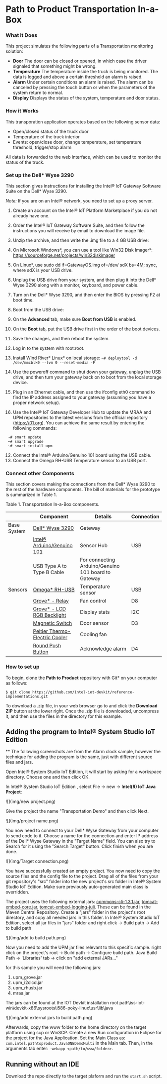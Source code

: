 # Path to Product Transportation In-a-Box

### What it Does

This project simulates the following parts of a Transportation monitoring solution:
* **Door** The door can be closed or opened, in which case the driver signaled that
something might be wrong.
* **Temperature** The temperature inside the truck is being monitored. The data is logged
and above a certain threshold an alarm is raised.
* **Alarm** Under certain conditions an alarm is raised. The alarm can be canceled by
pressing the touch button or when the parameters of the system return to normal.
* **Display** Displays the status of the system, temperature and door status.

### How it Works

This transporation application operates based on the following sensor data:
* Open/closed status of the truck door
* Temperature of the truck interior
* Events: open/close door, change temperature, set temperature threshold, trigger/stop
alarm

All data is forwarded to the web interface, which can be used to monitor the status of the truck.

### Set up the Dell* Wyse 3290

This section gives instructions for installing the Intel® IoT Gateway Software Suite on the Dell* Wyse 3290.

*Note:* If you are on an Intel® network, you need to set up a proxy server.

1. Create an account on the Intel® IoT Platform Marketplace if you do not already have
one.
2. Order the Intel® IoT Gateway Software Suite, and then follow the instructions you will
receive by email to download the image file.
3. Unzip the archive, and then write the .img file to a 4 GB USB drive:
  1. On Microsoft Windows*, you can use a tool like Win32 Disk Imager*:
  https://sourceforge.net/projects/win32diskimager
  2. On Linux*, use sudo dd if=GatewayOS.img of=/dev/ sdX bs=4M; sync, where
  sdX is your USB drive.

4. Unplug the USB drive from your system, and then plug it into the Dell* Wyse 3290 along with a
monitor, keyboard, and power cable.
5. Turn on the Dell* Wyse 3290, and then enter the BIOS by pressing F2 at boot time.
6. Boot from the USB drive:
  1. On the **Advanced** tab, make sure **Boot from USB** is enabled.
  2. On the **Boot** tab, put the USB drive first in the order of the boot devices.
  3. Save the changes, and then reboot the system.
7. Log in to the system with root:root.
8. Install Wind River* Linux* on local storage: ```~# deploytool -d /dev/mmcblk0 --lvm 0 --reset-media -F```
9. Use the poweroff command to shut down your gateway, unplug the USB drive, and then
turn your gateway back on to boot from the local storage device.
10. Plug in an Ethernet cable, and then use the ifconfig eth0 command to find the IP address
assigned to your gateway (assuming you have a proper network setup).
11. Use the Intel® IoT Gateway Developer Hub to update the MRAA and UPM repositories to
the latest versions from the official repository (https://01.org). You can achieve the same
result by entering the following commands:

  ```
   ~# smart update
   ~# smart upgrade
   ~# smart install upm
  ```

12. Connect the Intel® Arduino/Genuino 101 board using the USB cable.
13. Connect the Omega RH-USB Temperature sensor to an USB port.

### Connect other Components

This section covers making the connections from the Dell* Wyse 3290 to the rest of the hardware
components. The bill of materials for the prototype is summarized in Table 1.

Table 1. Transportation In-a-Box components.

|         | Component | Details  | Connection |
|---------|-----------|----------|------------|
|Base System| [Dell* Wyse 3290](http://www.dell.com/us/business/p/wyse-3000-series/pd) | Gateway ||
||  [Intel® Arduino/Genuino 101](https://www.arduino.cc/en/Main/ArduinoBoard101) | Sensor Hub | USB |
|| USB Type A to Type B Cable | For connecting Arduino/Genuino 101 board to Gateway ||
| Sensors | [Omega* RH-USB](http://www.omega.com/pptst/RH-USB.html) | Temperature sensor | USB |
|| [Grove* - Relay](https://www.seeedstudio.com/Grove-Relay-p-769.html) | Fan control | D8 |
|| [Grove* - LCD RGB Backlight](https://www.seeedstudio.com/Grove-LCD-RGB-Backlight-p-1643.html)| Display stats | I2C |
|| [Magnetic Switch](https://www.adafruit.com/product/375) | Door sensor | D3 |
|| [Peltier Thermo-Electric Cooler](https://www.adafruit.com/products/1335) | Cooling fan ||
|| [Round Push Button](https://www.adafruit.com/products/1439) | Acknowledge alarm | D4 |

### How to set up

To begin, clone the **Path to Product** repository with Git* on your computer as follows:

    $ git clone https://github.com/intel-iot-devkit/reference-implementations.git

To download a .zip file, in your web browser go to [](https://github.com/intel-iot-devkit/path-to-product) and click the **Download ZIP** button at the lower right. Once the .zip file is downloaded, uncompress it, and then use the files in the directory for this example.

## Adding the program to Intel® System Studio IoT Edition

 ** The following screenshots are from the Alarm clock sample, however the technique for adding the program is the same, just with different source files and jars.

Open Intel® System Studio IoT Edition, it will start by asking for a workspace directory. Choose one and then click OK.

In Intel® System Studio IoT Edition , select File -> new -> **Intel(R) IoT Java Project**:

![](img/new project.png)

Give the project the name "Transportation Demo" and then click Next.

![](img/project name.png)

You now need to connect to your Dell* Wyse Gateway from your computer to send code to it.
Choose a name for the connection and enter IP address of the Dell* Wyse Gateway in the "Target Name" field. You can also try to Search for it using the "Search Target" button. Click finish when you are done.

![](img/Target connection.png)

You have successfully created an empty project. You now need to copy the source files and the config file to the project.
Drag all of the files from your git repository's "src" folder into the new project's src folder in Intel® System Studio IoT Edition. Make sure previously auto-generated main class is overridden.

The project uses the following external jars: [commons-cli-1.3.1.jar](http://central.maven.org/maven2/commons-cli/commons-cli/1.3.1/commons-cli-1.3.1.jar), [tomcat-embed-core.jar](http://central.maven.org/maven2/org/apache/tomcat/embed/tomcat-embed-core/8.0.36/tomcat-embed-core-8.0.36.jar), [tomcat-embed-logging-juli](http://central.maven.org/maven2/org/apache/tomcat/embed/tomcat-embed-logging-juli/8.0.36/tomcat-embed-logging-juli-8.0.36.jar). These can be found in the Maven Central Repository. Create a "jars" folder in the project's root directory, and copy all needed jars in this folder.
In Intel® System Studio IoT Edition, select all jar files in "jars" folder and  right click -> Build path -> Add to build path

![](img/add to build path.png)

Now you need to add the UPM jar files relevant to this specific sample.
right click on the project's root -> Build path -> Configure build path. Java Build Path -> 'Libraries' tab -> click on "add external JARs..."

for this sample you will need the following jars:

1. upm_grove.jar
2. upm_i2clcd.jar
3. upm_rhusb.jar
4. mraa.jar

The jars can be found at the IOT Devkit installation root path\iss-iot-win\devkit-x86\sysroots\i586-poky-linux\usr\lib\java

![](img/add external jars to build path.png)

Afterwards, copy the www folder to the home directory on the target platform using scp or WinSCP.
Create a new Run configuration in Eclipse for the project for the Java Application. Set the Main Class as: ```com.intel.pathtoproduct.JavaONEDemoMulti``` in the Main tab.
Then, in the arguments tab enter: ``` -webapp <path/to/www/folder> ```.

## Running without an IDE

Download the repo directly to the target plaform and run the ``` start.sh ``` script.
